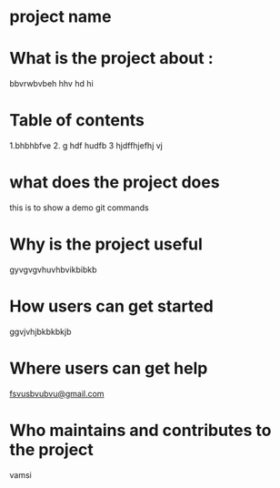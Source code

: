 # project name 
# What is the project about :
bbvrwbvbeh hhv hd hi
# Table of contents
1.bhbhbfve
2.  g hdf hudfb
3 hjdffhjefhj vj
# what does the project does
this is to show a demo git commands
# Why is the project useful
gyvgvgvhuvhbvikbibkb
# How users can get started
 ggvjvhjbkbkbkjb
# Where users can get help
 fsvusbvubvu@gmail.com
# Who maintains and contributes to the project
vamsi
